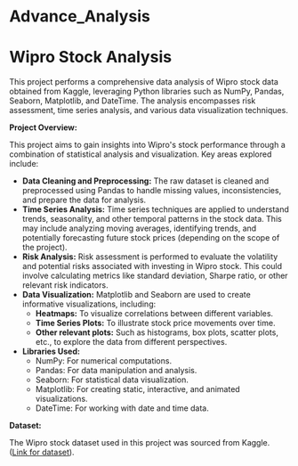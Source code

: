 # Advance_Analysis
# Wipro Stock Analysis

This project performs a comprehensive data analysis of Wipro stock data obtained from Kaggle, leveraging Python libraries such as NumPy, Pandas, Seaborn, Matplotlib, and DateTime.  The analysis encompasses risk assessment, time series analysis, and various data visualization techniques.

**Project Overview:**

This project aims to gain insights into Wipro's stock performance through a combination of statistical analysis and visualization.  Key areas explored include:

* **Data Cleaning and Preprocessing:**  The raw dataset is cleaned and preprocessed using Pandas to handle missing values, inconsistencies, and prepare the data for analysis.
* **Time Series Analysis:**  Time series techniques are applied to understand trends, seasonality, and other temporal patterns in the stock data. This may include analyzing moving averages, identifying trends, and potentially forecasting future stock prices (depending on the scope of the project).
* **Risk Analysis:**  Risk assessment is performed to evaluate the volatility and potential risks associated with investing in Wipro stock. This could involve calculating metrics like standard deviation, Sharpe ratio, or other relevant risk indicators.
* **Data Visualization:**  Matplotlib and Seaborn are used to create informative visualizations, including:
    * **Heatmaps:** To visualize correlations between different variables.
    * **Time Series Plots:** To illustrate stock price movements over time.
    * **Other relevant plots:**  Such as histograms, box plots, scatter plots, etc., to explore the data from different perspectives.
* **Libraries Used:**
    * NumPy: For numerical computations.
    * Pandas: For data manipulation and analysis.
    * Seaborn: For statistical data visualization.
    * Matplotlib: For creating static, interactive, and animated visualizations.
    * DateTime: For working with date and time data.

**Dataset:**

The Wipro stock dataset used in this project was sourced from Kaggle.  ([Link for dataset](https://www.kaggle.com/datasets/thebrownviking20/wipro)).
